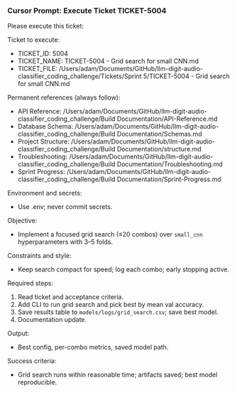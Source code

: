 ### Cursor Prompt: Execute Ticket TICKET-5004

Please execute this ticket:

Ticket to execute:
- TICKET_ID: 5004
- TICKET_NAME: TICKET-5004 - Grid search for small CNN.md
- TICKET_FILE: /Users/adam/Documents/GitHub/llm-digit-audio-classifier_coding_challenge/Tickets/Sprint 5/TICKET-5004 - Grid search for small CNN.md

Permanent references (always follow):
- API Reference: /Users/adam/Documents/GitHub/llm-digit-audio-classifier_coding_challenge/Build Documentation/API-Reference.md
- Database Schema: /Users/adam/Documents/GitHub/llm-digit-audio-classifier_coding_challenge/Build Documentation/Schemas.md
- Project Structure: /Users/adam/Documents/GitHub/llm-digit-audio-classifier_coding_challenge/Build Documentation/structure.md
- Troubleshooting: /Users/adam/Documents/GitHub/llm-digit-audio-classifier_coding_challenge/Build Documentation/Troubleshooting.md
- Sprint Progress: /Users/adam/Documents/GitHub/llm-digit-audio-classifier_coding_challenge/Build Documentation/Sprint-Progress.md

Environment and secrets:
- Use .env; never commit secrets.

Objective:
- Implement a focused grid search (≤20 combos) over `small_cnn` hyperparameters with 3–5 folds.

Constraints and style:
- Keep search compact for speed; log each combo; early stopping active.

Required steps:
1) Read ticket and acceptance criteria.
2) Add CLI to run grid search and pick best by mean val accuracy.
3) Save results table to `models/logs/grid_search.csv`; save best model.
4) Documentation update.

Output:
- Best config, per-combo metrics, saved model path.

Success criteria:
- Grid search runs within reasonable time; artifacts saved; best model reproducible. 